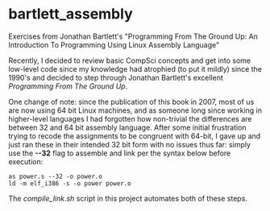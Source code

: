 # bartlett_assembly
Exercises from Jonathan Bartlett's "Programming From The Ground Up: An Introduction To Programming Using Linux Assembly Language"

Recently, I decided to review basic CompSci concepts and get into some low-level code since my knowledge had atrophied (to put it mildly) since the 1990's and decided to step through Jonathan Bartlett's excellent *Programming From The Ground Up*.

One change of note: since the publication of this book in 2007, most of us are now using 64 bit Linux machines, and as someone long since working in higher-level languages I had forgotten how non-trivial the differences are between 32 and 64 bit assembly language.  After some initial frustration trying to recode the assignments to be congruent with 64-bit, I gave up and just ran these in their intended 32 bit form with no issues thus far: simply use the **--32** flag to assemble and link per the syntax below before execution:

    as power.s --32 -o power.o
    ld -m elf_i386 -s -o power power.o

The *compile_link.sh* script in this project automates both of these steps.
